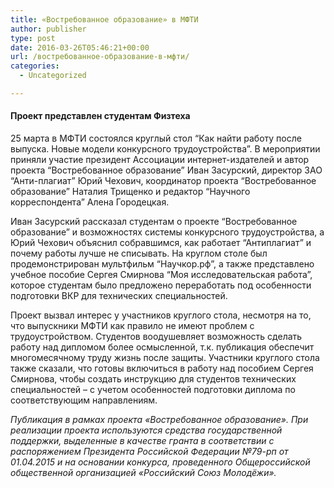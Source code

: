 ```yaml
---
title: «Востребованное образование» в МФТИ
author: publisher
type: post
date: 2016-03-26T05:46:21+00:00
url: /востребованное-образование-в-мфти/
categories:
  - Uncategorized

---
```

#### Проект представлен студентам Физтеха

25 марта в МФТИ состоялся круглый стол &#8220;Как найти работу после выпуска. Новые модели конкурсного трудоустройства&#8221;. В мероприятии приняли участие президент Ассоциации интернет-издателей и автор проекта &#8220;Востребованное образование&#8221; Иван Засурский, директор ЗАО &#8220;Анти-плагиат&#8221; Юрий Чехович, координатор проекта &#8220;Востребованное образование&#8221; Наталия Трищенко и редактор &#8220;Научного корреспондента&#8221; Алена Городецкая.

Иван Засурский рассказал студентам о проекте &#8220;Востребованное образование&#8221; и возможностях системы конкурсного трудоустройства, а Юрий Чехович объяснил собравшимся, как работает &#8220;Антиплагиат&#8221; и почему работы лучше не списывать. На круглом столе был продемонстрирован мультфильм &#8220;Научкор.рф&#8221;, а также представлено учебное пособие Сергея Смирнова &#8220;Моя исследовательская работа&#8221;, которое студентам было предложено переработать под особенности подготовки ВКР для технических специальностей. 

Проект вызвал интерес у участников круглого стола, несмотря на то, что выпускники МФТИ как правило не имеют проблем с трудоустройством. Студентов воодушевляет возможность сделать работу над дипломом более осмысленной, т.к. публикация обеспечит многомесячному труду жизнь после защиты. Участники круглого стола также сказали, что готовы включиться в работу над пособием Сергея Смирнова, чтобы создать инструкцию для студентов технических специальностей – с учетом особенностей подготовки диплома по соответствующим направлениям.

*Публикация в рамках проекта «Востребованное образование». При реализации проекта используются средства государственной поддержки, выделенные в качестве гранта в соответствии с распоряжением Президента Российской Федерации №79-рп от 01.04.2015 и на основании конкурса, проведенного Общероссийской общественной организацией «Российский Союз Молодёжи».*